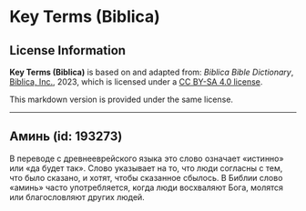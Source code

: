 # Key Terms (Biblica)

## License Information

**Key Terms (Biblica)** is based on and adapted from: _Biblica Bible Dictionary_, [Biblica, Inc.](https://www.biblica.com/), 2023, which is licensed under a [CC BY-SA 4.0 license](https://creativecommons.org/licenses/by-sa/4.0/legalcode.en).

This markdown version is provided under the same license.



--------------------------------

## Аминь (id: 193273)

В переводе с древнееврейского языка это слово означает «истинно» или «да будет так». Слово указывает на то, что люди согласны с тем, что было сказано, и хотят, чтобы сказанное сбылось. В Библии слово «аминь» часто употребляется, когда люди восхваляют Бога, молятся или благословляют других людей.


